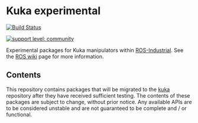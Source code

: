 # Kuka experimental

[![Build Status](http://build.ros.org/job/Idev__kuka_experimental__ubuntu_trusty_amd64/badge/icon)](http://build.ros.org/job/Idev__kuka_experimental__ubuntu_trusty_amd64)

[![support level: community](http://img.shields.io/badge/support%20level-community-lightgray.png)](http://rosindustrial.org/news/2016/10/7/better-supporting-a-growing-ros-industrial-software-platform)

Experimental packages for Kuka manipulators within [ROS-Industrial][].
See the [ROS wiki][] page for more information.


## Contents

This repository contains packages that will be migrated to the [kuka][]
repository after they have received sufficient testing. The contents of 
these packages are subject to change, without prior notice. Any available 
APIs are to be considered unstable and are not guaranteed to be complete 
and / or functional.


[ROS-Industrial]: http://wiki.ros.org/Industrial
[ROS wiki]: http://wiki.ros.org/kuka_experimental
[kuka]: https://github.com/ros-industrial/kuka
